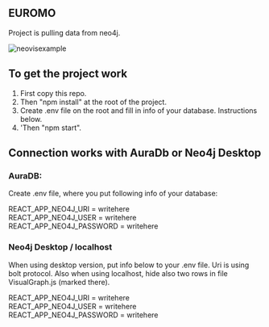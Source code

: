 ## EUROMO

Project is pulling data from neo4j. 

![neovisexample](https://user-images.githubusercontent.com/78361679/205662240-16a1aca7-65db-4688-9992-218666c0006b.png)


## To get the project work

1. First copy this repo. 
2. Then "npm install" at the root of the project. 
3. Create .env file on the root and fill in info of your database. Instructions below.
4. 'Then "npm start". 


## Connection works with AuraDb or Neo4j Desktop

### AuraDB:
Create .env file, where you put following info
of your database:

REACT_APP_NEO4J_URI = writehere  
REACT_APP_NEO4J_USER = writehere  
REACT_APP_NEO4J_PASSWORD = writehere  

### Neo4j Desktop / localhost
When using desktop version, put info below 
to your .env file. Uri is using bolt protocol. 
Also when using localhost, hide also two rows in file VisualGraph.js (marked there).

REACT_APP_NEO4J_URI = writehere  
REACT_APP_NEO4J_USER = writehere  
REACT_APP_NEO4J_PASSWORD = writehere  



